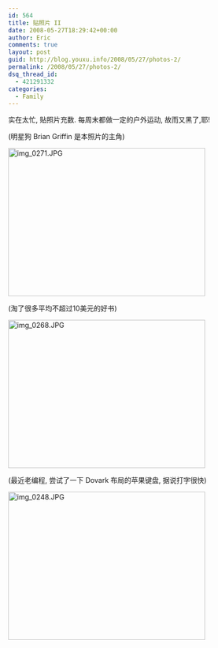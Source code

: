```yaml
---
id: 564
title: 贴照片 II
date: 2008-05-27T18:29:42+00:00
author: Eric
comments: true
layout: post
guid: http://blog.youxu.info/2008/05/27/photos-2/
permalink: /2008/05/27/photos-2/
dsq_thread_id:
  - 421291332
categories:
  - Family
---
```

实在太忙, 贴照片充数. 每周末都做一定的户外运动, 故而又黑了,耶!

(明星狗 Brian Griffin 是本照片的主角)

[<img src="http://blog.youxu.info/wp-content/uploads/2008/05/img_0271.JPG" alt="img_0271.JPG" height="300" width="400" />](http://blog.youxu.info/wp-content/uploads/2008/05/img_0271.JPG "img_0271.JPG")

(淘了很多平均不超过10美元的好书)

[<img src="http://blog.youxu.info/wp-content/uploads/2008/05/img_0268.JPG" alt="img_0268.JPG" height="300" width="400" />](http://blog.youxu.info/wp-content/uploads/2008/05/img_0268.JPG "img_0268.JPG")

(最近老编程, 尝试了一下 Dovark 布局的苹果键盘, 据说打字很快)

[<img src="http://blog.youxu.info/wp-content/uploads/2008/05/img_0248.JPG" alt="img_0248.JPG" height="300" width="400" />](http://blog.youxu.info/wp-content/uploads/2008/05/img_0248.JPG "img_0248.JPG")